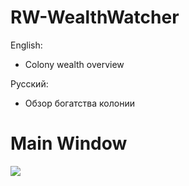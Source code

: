 # RW-WealthWatcher

English:
* Colony wealth overview

Русский:
* Обзор богатства колонии

# Main Window
![](https://github.com/bananasss00/RW-WealthWatcher/raw/master/About/Window.png)
